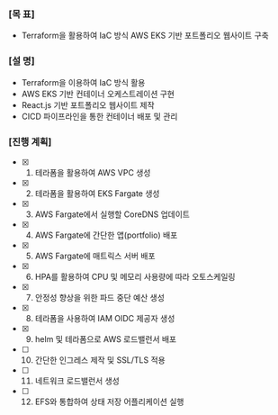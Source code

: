 ### [목 표]

- Terraform을 활용하여 IaC 방식 AWS EKS 기반 포트폴리오 웹사이트 구축

### [설 명]

- Terraform을 이용하여 IaC 방식 활용
- AWS EKS 기반 컨테이너 오케스트레이션 구현
- React.js 기반 포트폴리오 웹사이트 제작
- CICD 파이프라인을 통한 컨테이너 배포 및 관리

### [진행 계획]

- [X] 1. 테라폼을 활용하여 AWS VPC 생성
- [X] 2. 테라폼을 활용하여 EKS Fargate 생성
- [X] 3. AWS Fargate에서 실행할 CoreDNS 업데이트
- [X] 4. AWS Fargate에 간단한 앱(portfolio) 배포
- [X] 5. AWS Fargate에 매트릭스 서버 배포
- [X] 6. HPA를 활용하여 CPU 및 메모리 사용량에 따라 오토스케일링
- [x] 7. 안정성 향상을 위한 파드 중단 예산 생성
- [x] 8. 테라폼을 사용하여 IAM OIDC 제공자 생성
- [x] 9. helm 및 테라폼으로 AWS 로드밸런서 배포
- [ ] 10. 간단한 인그레스 제작 및 SSL/TLS 적용
- [ ] 11. 네트워크 로드밸런서 생성
- [ ] 12. EFS와 통합하여 상태 저장 어플리케이션 실행
